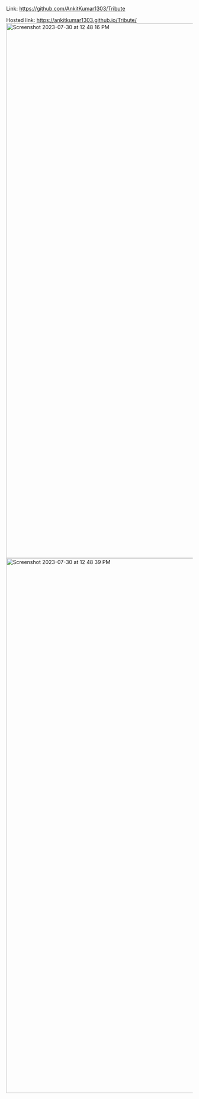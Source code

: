 Link: https://github.com/AnkitKumar1303/Tribute

Hosted link: https://ankitkumar1303.github.io/Tribute/
<img width="1440" alt="Screenshot 2023-07-30 at 12 48 16 PM" src="https://github.com/AnkitKumar1303/Tribute/assets/42855900/e7e2075a-b803-4f66-85ac-71266c9944f1">
<img width="1440" alt="Screenshot 2023-07-30 at 12 48 39 PM" src="https://github.com/AnkitKumar1303/Tribute/assets/42855900/4f58dd3c-9e31-42f8-83cd-7063a548626a">
